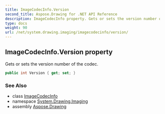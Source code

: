 ```yaml
---
title: ImageCodecInfo.Version
second_title: Aspose.Drawing for .NET API Reference
description: ImageCodecInfo property. Gets or sets the version number of the codec
type: docs
weight: 90
url: /net/system.drawing.imaging/imagecodecinfo/version/
---
```

## ImageCodecInfo.Version property

Gets or sets the version number of the codec.

```csharp
public int Version { get; set; }
```

### See Also

* class [ImageCodecInfo](../)
* namespace [System.Drawing.Imaging](../../imagecodecinfo/)
* assembly [Aspose.Drawing](../../../)


